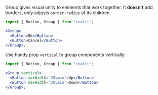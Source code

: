 Group gives visual unity to elements that work together. It **doesn't** add borders, only adjusts `border-radius` of its children.

```jsx
import { Button, Group } from "reakit";

<Group>
  <Button>Ok</Button>
  <Button>Cancel</Button>
</Group>;
```

Use handy prop `vertical` to group components vertically:

```jsx
import { Button, Group } from "reakit";

<Group vertical>
  <Button maxWidth="20vmin">Up</Button>
  <Button maxWidth="20vmin">Down</Button>
</Group>;
```
